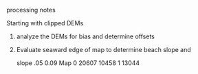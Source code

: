 processing notes

Starting with clipped DEMs

1) analyze the DEMs for bias and determine offsets

2) Evaluate seaward edge of map to determine beach slope and 

   slope   .05   0.09
Map
 0        20607  10458
 1               13044